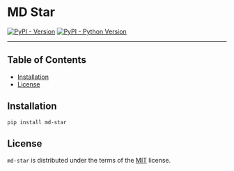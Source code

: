 # MD Star

[![PyPI - Version](https://img.shields.io/pypi/v/md-star.svg)](https://pypi.org/project/md-star)
[![PyPI - Python Version](https://img.shields.io/pypi/pyversions/md-star.svg)](https://pypi.org/project/md-star)

-----

## Table of Contents

- [Installation](#installation)
- [License](#license)

## Installation

```console
pip install md-star
```

## License

`md-star` is distributed under the terms of the [MIT](https://spdx.org/licenses/MIT.html) license.

